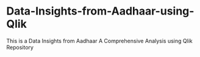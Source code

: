 # Data-Insights-from-Aadhaar-using-Qlik
This is a Data Insights from Aadhaar A Comprehensive Analysis using Qlik Repository
